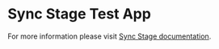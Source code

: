 # Sync Stage Test App

For more information please visit [Sync Stage documentation](https://docs.sync-stage.com/).